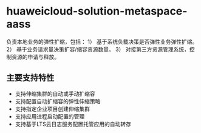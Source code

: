 # huaweicloud-solution-metaspace-aass

负责本地业务的弹性扩缩，包括：
1）	基于系统负载决策是否弹性业务弹性扩缩。
2）	基于业务请求量决策扩容/缩容资源数量。
3）	对接第三方资源管理系统，控制资源的申请与释放。

## 主要支持特性
+ 支持伸缩集群的自动或手动扩缩容
+ 支持配置自动扩缩容的弹性伸缩策略
+ 支持指定企业项目创建伸缩集群
+ 支持应用进程启动配置的管理
+ 支持基于LTS云日志服务配置托管应用的自动转存